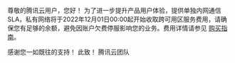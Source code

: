 尊敬的腾讯云用户，您好！
为了进一步提升产品用户体验，提供单独内网通信 SLA，私有网络将于2022年12月01日00:00起开始收取跨可用区服务费用，请确保您有足够的余额，避免因账户欠费停服影响您的业务。费用详情请参见 [购买指南](https://cloud.tencent.com/document/product/215/20096)。


感谢您一如既往的支持！
此致！
腾讯云团队
